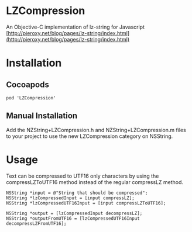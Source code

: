 # LZCompression
An Objective-C implementation of lz-string for Javascript [http://pieroxy.net/blog/pages/lz-string/index.html](http://pieroxy.net/blog/pages/lz-string/index.html)

# Installation
## Cocoapods

```
pod 'LZCompression'
```

## Manual Installation

Add the NZString+LZCompression.h and NZString+LZCompression.m files to your project to use the new LZCompression category on NSString.

# Usage

Text can be compressed to UTF16 only characters by using the compressLZToUTF16 method instead of the regular compressLZ method.

```
NSString *input = @"String that should be compressed";
NSString *lzCompressedInput = [input compressLZ];
NSString *lzCompressedUTF16Input = [input compressLZToUTF16];

NSString *output = [lzCompressedInput decompressLZ];
NSString *outputFromUTF16 = [lzCompressedUTF16Input decompressLZFromUTF16];
```